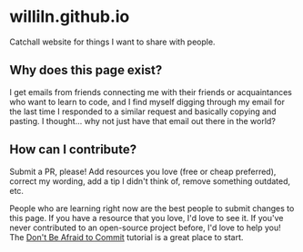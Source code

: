 # williln.github.io
Catchall website for things I want to share with people. 

## Why does this page exist?
I get emails from friends connecting me with their friends or acquaintances who want to learn to code, and I find myself digging through my email for the last time I responded to a similar request and basically copying and pasting. I thought... why not just have that email out there in the world? 

## How can I contribute? 

Submit a PR, please! Add resources you love (free or cheap preferred), correct my wording, add a tip I didn't think of, remove something outdated, etc. 

People who are learning right now are the best people to submit changes to this page. If you have a resource that you love, I'd love to see it. If you've never contributed to an open-source project before, I'd love to help you! The [Don't Be Afraid to Commit](https://dont-be-afraid-to-commit.readthedocs.io/en/latest/) tutorial is a great place to start. 
